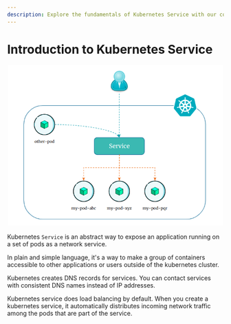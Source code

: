 ```yaml
---
description: Explore the fundamentals of Kubernetes Service with our comprehensive introduction. Learn the essentials of Kubernetes, its role in container orchestration, and how it can streamline your applications.
---
```


# Introduction to Kubernetes Service

<p align="center">
    <img src="../../../../assets/eks-course-images/service/service.png" alt="Service Overview" width="500" />
</p>

Kubernetes `Service` is an abstract way to expose an application running on a set of pods as a network service.

In plain and simple language, it's a way to make a group of containers accessible to other applications or users outside of the kubernetes cluster.

Kubernetes creates DNS records for services. You can contact services with consistent DNS names instead of IP addresses.

Kubernetes service does load balancing by default. When you create a kubernetes service, it automatically distributes incoming network traffic among the pods that are part of the service.
